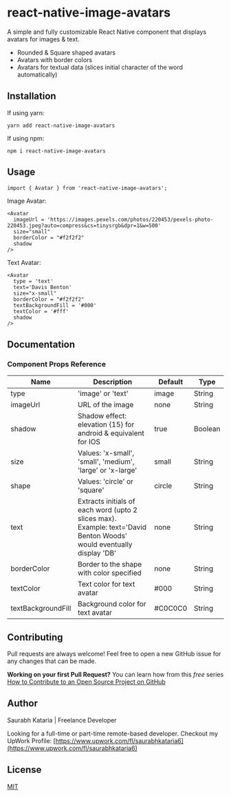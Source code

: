 # react-native-image-avatars

A simple and fully customizable React Native component that displays avatars for images & text. 

* Rounded & Square shaped avatars
* Avatars with border colors
* Avatars for textual data (slices initial character of the word automatically)

## Installation

If using yarn:

```
yarn add react-native-image-avatars
```

If using npm:

```
npm i react-native-image-avatars
```

## Usage

```
import { Avatar } from 'react-native-image-avatars';
```

Image Avatar:

```
<Avatar
  imageUrl = 'https://images.pexels.com/photos/220453/pexels-photo-220453.jpeg?auto=compress&cs=tinysrgb&dpr=1&w=500'
  size="small"
  borderColor = "#f2f2f2"
  shadow
/>
``` 

Text Avatar:

```
<Avatar
  type = 'text'
  text='Davis Benton'
  size="x-small"
  borderColor = "#f2f2f2"
  textBackgroundFill = '#000'
  textColor = '#fff'
  shadow
/>
``` 
## Documentation

### Component Props Reference


| Name                      | Description                              | Default     | Type   |
|---------------------------|------------------------------------------|-------------|--------|
| type                      | 'image' or 'text'  | image           | String |
| imageUrl               | URL of the image      | none       | String |
| shadow | Shadow effect: elevation {15} for android & equivalent for IOS | true     | Boolean |
| size | Values: 'x-small', 'small', 'medium', 'large' or 'x-large' |   small   | String |
| shape | Values: 'circle' or 'square' |   circle   | String |
| text | Extracts initials of each word (upto 2 slices max). Example: text='David Benton Woods' would eventually display 'DB' |   none   | String |
| borderColor | Border to the shape with color specified |   none   | String |
| textColor | Text color for text avatar |   #000   | String |
| textBackgroundFill | Background color for text avatar  |   #C0C0C0   | String |


## Contributing
Pull requests are always welcome! Feel free to open a new GitHub issue for any changes that can be made.

**Working on your first Pull Request?** You can learn how from this *free* series [How to Contribute to an Open Source Project on GitHub](https://egghead.io/series/how-to-contribute-to-an-open-source-project-on-github)

## Author
Saurabh Kataria | Freelance Developer

Looking for a full-time or part-time remote-based developer. 
Checkout my UpWork Profile:
[https://www.upwork.com/fl/saurabhkataria6](https://www.upwork.com/fl/saurabhkataria6)

## License
[MIT](./LICENSE)